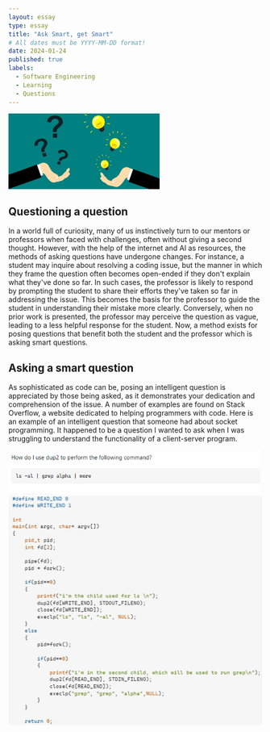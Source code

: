 ```yaml
---
layout: essay
type: essay
title: "Ask Smart, get Smart"
# All dates must be YYYY-MM-DD format!
date: 2024-01-24
published: true
labels:
  - Software Engineering
  - Learning
  - Questions
---
```

<img width="300px" class="rounded float-start pe-4" src="../img/smart1.jpg">

## Questioning a question
In a world full of curiosity, many of us instinctively turn to our mentors or professors when faced with challenges, often without giving a second thought. However, with the help of the internet and AI as resources, the methods of asking questions have undergone changes. For instance, a student may inquire about resolving a coding issue, but the manner in which they frame the question often becomes open-ended if they don't explain what they've done so far. In such cases, the professor is likely to respond by prompting the student to share their efforts they've taken so far in addressing the issue. This becomes the basis for the professor to guide the student in understanding their mistake more clearly. Conversely, when no prior work is presented, the professor may perceive the question as vague, leading to a less helpful response for the student. Now, a method exists for posing questions that benefit both the student and the professor which is asking smart questions.

## Asking a smart question
As sophisticated as code can be, posing an intelligent question is appreciated by those being asked, as it demonstrates your dedication and comprehension of the issue. A number of examples are found on Stack Overflow, a website dedicated to helping programmers with code. Here is an example of an intelligent question that someone had about socket programming. It happened to be a question I wanted to ask when I was struggling to understand the functionality of a client-server program.

<img width="500px" class="rounded float-start pe-4" src="../img/dup_2.png">

<img width="600px" class="rounded float-start pe-4" src="../img/dupcode.png">

